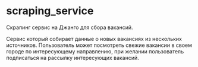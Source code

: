 # scraping_service


Скрапинг сервис на Джанго для сбора вакансий.

Сервис который собирает данные о новых вакансиях из нескольких источников.
Пользователь может посмотреть свежие вакансии в своем городе по интересующему направлению, при желании пользователь
подписаться на рассылку интересующих вакансий.
